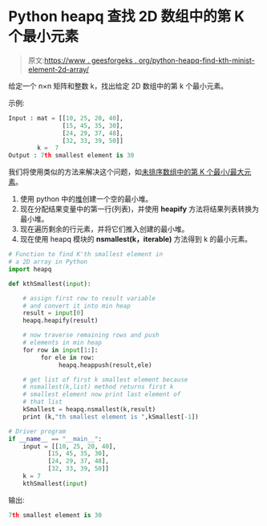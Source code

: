 # Python heapq 查找 2D 数组中的第 K 个最小元素

> 原文:[https://www . geesforgeks . org/python-heapq-find-kth-minist-element-2d-array/](https://www.geeksforgeeks.org/python-heapq-find-kth-smallest-element-2d-array/)

给定一个 n×n 矩阵和整数 k，找出给定 2D 数组中的第 k 个最小元素。

示例:

```py
Input : mat = [[10, 25, 20, 40],
               [15, 45, 35, 30],
               [24, 29, 37, 48],
               [32, 33, 39, 50]]
        k =  7 
Output : 7th smallest element is 30

```

我们将使用类似的方法来解决这个问题，如[未排序数组中的第 K 个最小/最大元素](https://www.geeksforgeeks.org/kth-smallestlargest-element-unsorted-array/)。

1.  使用 python 中的[堆](https://www.geeksforgeeks.org/heap-queue-or-heapq-in-python/)创建一个空的最小堆。
2.  现在分配结果变量中的第一行(列表)，并使用 **heapify** 方法将结果列表转换为最小堆。
3.  现在遍历剩余的行元素，并将它们推入创建的最小堆。
4.  现在使用 heapq 模块的 **nsmallest(k，iterable)** 方法得到 k 的最小元素。

```py
# Function to find K'th smallest element in 
# a 2D array in Python
import heapq

def kthSmallest(input):

    # assign first row to result variable
    # and convert it into min heap
    result = input[0] 
    heapq.heapify(result)

    # now traverse remaining rows and push
    # elements in min heap
    for row in input[1:]:
         for ele in row:
              heapq.heappush(result,ele)

    # get list of first k smallest element because
    # nsmallest(k,list) method returns first k 
    # smallest element now print last element of 
    # that list
    kSmallest = heapq.nsmallest(k,result)
    print (k,"th smallest element is ",kSmallest[-1])

# Driver program
if __name__ == "__main__":
    input = [[10, 25, 20, 40],
           [15, 45, 35, 30],
           [24, 29, 37, 48],
           [32, 33, 39, 50]]
    k = 7
    kthSmallest(input)
```

输出:

```py
7th smallest element is 30

```